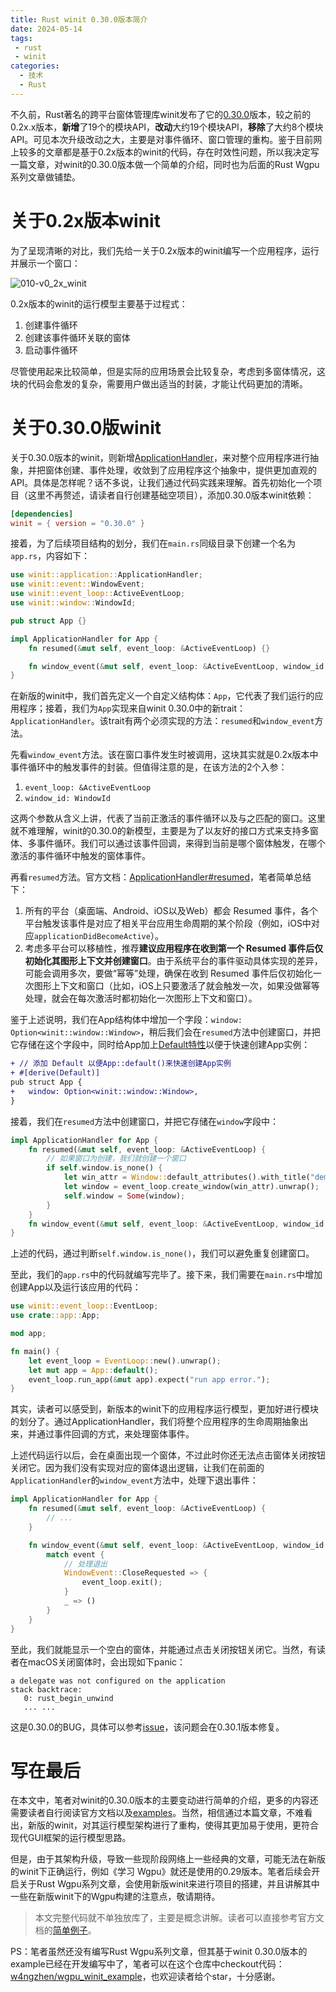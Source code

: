 ```yaml
---
title: Rust winit 0.30.0版本简介
date: 2024-05-14
tags:
 - rust
 - winit
categories:
  - 技术
  - Rust
---
```


不久前，Rust著名的跨平台窗体管理库winit发布了它的[0.30.0](https://github.com/rust-windowing/winit/releases/tag/v0.30.0)版本，较之前的0.2x.x版本，**新增**了19个的模块API，**改动**大约19个模块API，**移除**了大约8个模块API。可见本次升级改动之大，主要是对事件循环、窗口管理的重构。鉴于目前网上较多的文章都是基于0.2x版本的winit的代码，存在时效性问题，所以我决定写一篇文章，对winit的0.30.0版本做一个简单的介绍，同时也为后面的Rust Wgpu系列文章做铺垫。

<!-- more -->

# 关于0.2x版本winit

为了呈现清晰的对比，我们先给一关于0.2x版本的winit编写一个应用程序，运行并展示一个窗口：

![010-v0_2x_winit](https://src-1252109805.cos.ap-chengdu.myqcloud.com/images/post/2024-05-14/010-v0_2x_winit.png)

0.2x版本的winit的运行模型主要基于过程式：

1. 创建事件循环
2. 创建该事件循环关联的窗体
3. 启动事件循环

尽管使用起来比较简单，但是实际的应用场景会比较复杂，考虑到多窗体情况，这块的代码会愈发的复杂，需要用户做出适当的封装，才能让代码更加的清晰。

# 关于0.30.0版winit

关于0.30.0版本的winit，则新增[ApplicationHandler](https://docs.rs/winit/latest/winit/application/trait.ApplicationHandler.html)，来对整个应用程序进行抽象，并把窗体创建、事件处理，收敛到了应用程序这个抽象中，提供更加直观的API。具体是怎样呢？话不多说，让我们通过代码实践来理解。首先初始化一个项目（这里不再赘述，请读者自行创建基础空项目），添加0.30.0版本winit依赖：

```toml
[dependencies]
winit = { version = "0.30.0" }
```

接着，为了后续项目结构的划分，我们在`main.rs`同级目录下创建一个名为`app.rs`，内容如下：

```rust
use winit::application::ApplicationHandler;
use winit::event::WindowEvent;
use winit::event_loop::ActiveEventLoop;
use winit::window::WindowId;

pub struct App {}

impl ApplicationHandler for App {
    fn resumed(&mut self, event_loop: &ActiveEventLoop) {}

    fn window_event(&mut self, event_loop: &ActiveEventLoop, window_id: WindowId, event: WindowEvent) {}
}
```

在新版的winit中，我们首先定义一个自定义结构体：`App`，它代表了我们运行的应用程序；接着，我们为`App`实现来自winit 0.30.0中的新trait：`ApplicationHandler`。该trait有两个必须实现的方法：`resumed`和`window_event`方法。

先看`window_event`方法。该在窗口事件发生时被调用，这块其实就是0.2x版本中事件循环中的触发事件的封装。但值得注意的是，在该方法的2个入参：

1. `event_loop: &ActiveEventLoop`
2. `window_id: WindowId`

这两个参数从含义上讲，代表了当前正激活的事件循环以及与之匹配的窗口。这里就不难理解，winit的0.30.0的新模型，主要是为了以友好的接口方式来支持多窗体、多事件循环。我们可以通过该事件回调，来得到当前是哪个窗体触发，在哪个激活的事件循环中触发的窗体事件。

再看`resumed`方法。官方文档：[ApplicationHandler#resumed](https://docs.rs/winit/0.30.0/winit/application/trait.ApplicationHandler.html#tymethod.resumed)，笔者简单总结下：

1. 所有的平台（桌面端、Android、iOS以及Web）都会 Resumed 事件，各个平台触发该事件是对应了相关平台应用生命周期的某个阶段（例如，iOS中对应`applicationDidBecomeActive`）。
2. 考虑多平台可以移植性，推荐**建议应用程序在收到第一个 Resumed 事件后仅初始化其图形上下文并创建窗口**。由于系统平台的事件驱动具体实现的差异，可能会调用多次，要做“幂等”处理，确保在收到 Resumed 事件后仅初始化一次图形上下文和窗口（比如，iOS上只要激活了就会触发一次，如果没做幂等处理，就会在每次激活时都初始化一次图形上下文和窗口）。

鉴于上述说明，我们在App结构体中增加一个字段：`window: Option<winit::window::Window>`，稍后我们会在`resumed`方法中创建窗口，并把它存储在这个字段中，同时给App加上[Default特性](https://doc.rust-lang.org/std/default/trait.Default.html)以便于快速创建App实例：

```diff
+ // 添加 Default 以便App::default()来快速创建App实例
+ #[derive(Default)]
pub struct App {
+   window: Option<winit::window::Window>,
}
```

接着，我们在`resumed`方法中创建窗口，并把它存储在`window`字段中：
```rust
impl ApplicationHandler for App {
    fn resumed(&mut self, event_loop: &ActiveEventLoop) {
        // 如果窗口为创建，我们就创建一个窗口
        if self.window.is_none() {
            let win_attr = Window::default_attributes().with_title("demo");
            let window = event_loop.create_window(win_attr).unwrap();
            self.window = Some(window);
        }
    }
    fn window_event(&mut self, event_loop: &ActiveEventLoop, window_id: WindowId, event: WindowEvent) {}
}
```

上述的代码，通过判断`self.window.is_none()`，我们可以避免重复创建窗口。

至此，我们的`app.rs`中的代码就编写完毕了。接下来，我们需要在`main.rs`中增加创建App以及运行该应用的代码：

```rust
use winit::event_loop::EventLoop;
use crate::app::App;

mod app;

fn main() {
    let event_loop = EventLoop::new().unwrap();
    let mut app = App::default();
    event_loop.run_app(&mut app).expect("run app error.");
}

```

其实，读者可以感受到，新版本的winit下的应用程序运行模型，更加好进行模块的划分了。通过ApplicationHandler，我们将整个应用程序的生命周期抽象出来，并通过事件回调的方式，来处理窗体事件。

上述代码运行以后，会在桌面出现一个窗体，不过此时你还无法点击窗体关闭按钮关闭它。因为我们没有实现对应的窗体退出逻辑，让我们在前面的`ApplicationHandler`的`window_event`方法中，处理下退出事件：

```rust
impl ApplicationHandler for App {
    fn resumed(&mut self, event_loop: &ActiveEventLoop) {
        // ...
    }

    fn window_event(&mut self, event_loop: &ActiveEventLoop, window_id: WindowId, event: WindowEvent) {
        match event {
            // 处理退出
            WindowEvent::CloseRequested => {
                event_loop.exit();
            }
            _ => ()
        }
    }
}
```

至此，我们就能显示一个空白的窗体，并能通过点击关闭按钮关闭它。当然，有读者在macOS关闭窗体时，会出现如下panic：

```
a delegate was not configured on the application
stack backtrace:
   0: rust_begin_unwind
   ... ...
```

这是0.30.0的BUG，具体可以参考[issue](https://github.com/rust-windowing/winit/issues/1699)，该问题会在0.30.1版本修复。

# 写在最后

在本文中，笔者对winit的0.30.0版本的主要变动进行简单的介绍，更多的内容还需要读者自行阅读官方文档以及[examples](https://github.com/rust-windowing/winit/tree/master/examples)。当然，相信通过本篇文章，不难看出，新版的winit，对其运行模型架构进行了重构，使得其更加易于使用，更符合现代GUI框架的运行模型思路。

但是，由于其架构升级，导致一些现阶段网络上一些经典的文章，可能无法在新版的winit下正确运行，例如《学习 Wgpu》就还是使用的0.29版本。笔者后续会开启关于Rust Wgpu系列文章，会使用新版winit来进行项目的搭建，并且讲解其中一些在新版winit下的Wgpu构建的注意点，敬请期待。

> 本文完整代码就不单独放库了，主要是概念讲解。读者可以直接参考官方文档的[简单例子](https://docs.rs/winit/latest/winit/index.html#event-handling)。

PS：笔者虽然还没有编写Rust Wgpu系列文章，但其基于winit 0.30.0版本的example已经在开发编写中了，笔者可以在这个仓库中checkout代码：[w4ngzhen/wgpu_winit_example](https://github.com/w4ngzhen/wgpu_winit_example)，也欢迎读者给个star，十分感谢。